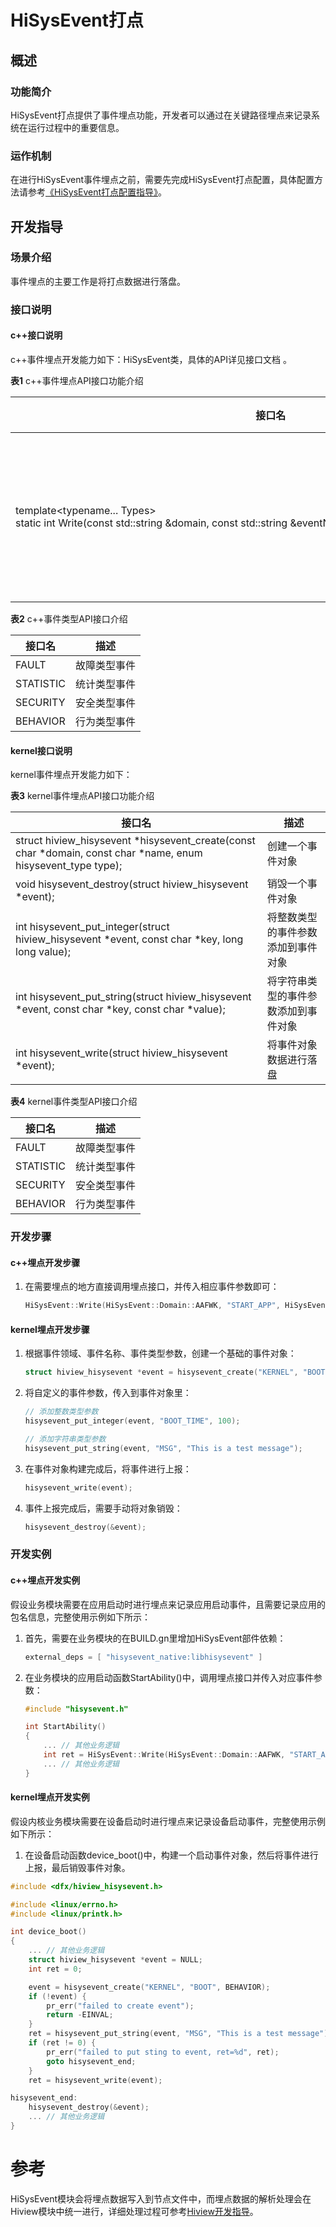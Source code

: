 # HiSysEvent打点

## 概述

### 功能简介

HiSysEvent打点提供了事件埋点功能，开发者可以通过在关键路径埋点来记录系统在运行过程中的重要信息。

### 运作机制

在进行HiSysEvent事件埋点之前，需要先完成HiSysEvent打点配置，具体配置方法请参考[《HiSysEvent打点配置指导》](https://gitee.com/openharmony/docs/blob/master/zh-cn/device-dev/subsystems/subsys-dfx-hisysevent-logging-config.md)。

## 开发指导

### 场景介绍

事件埋点的主要工作是将打点数据进行落盘。

### 接口说明

#### c++接口说明

c++事件埋点开发能力如下：HiSysEvent类，具体的API详见接口文档 。

**表1** c++事件埋点API接口功能介绍

| 接口名                                                       | 描述                   |
| ------------------------------------------------------------ | ---------------------- |
| template&lt;typename...&nbsp;Types&gt;&nbsp;<br>static&nbsp;int&nbsp;Write(const&nbsp;std::string&nbsp;&amp;domain,&nbsp;const&nbsp;std::string&nbsp;&amp;eventName,&nbsp;EventType&nbsp;type,&nbsp;Types...&nbsp;keyValues) | 将打点事件数据进行落盘 |

 **表2** c++事件类型API接口介绍

| 接口名    | 描述         |
| --------- | ------------ |
| FAULT     | 故障类型事件 |
| STATISTIC | 统计类型事件 |
| SECURITY  | 安全类型事件 |
| BEHAVIOR  | 行为类型事件 |

#### kernel接口说明

kernel事件埋点开发能力如下：

**表3** kernel事件埋点API接口功能介绍

| 接口名                                                       | 描述                                 |
| ------------------------------------------------------------ | ------------------------------------ |
| struct hiview_hisysevent *hisysevent_create(const char *domain, const char *name, enum hisysevent_type type); | 创建一个事件对象                     |
| void hisysevent_destroy(struct hiview_hisysevent *event);    | 销毁一个事件对象                     |
| int hisysevent_put_integer(struct hiview_hisysevent *event, const char *key, long long value); | 将整数类型的事件参数添加到事件对象   |
| int hisysevent_put_string(struct hiview_hisysevent *event, const char *key, const char *value); | 将字符串类型的事件参数添加到事件对象 |
| int hisysevent_write(struct hiview_hisysevent *event);       | 将事件对象数据进行落盘               |

**表4** kernel事件类型API接口介绍

| 接口名    | 描述         |
| --------- | ------------ |
| FAULT     | 故障类型事件 |
| STATISTIC | 统计类型事件 |
| SECURITY  | 安全类型事件 |
| BEHAVIOR  | 行为类型事件 |

### 开发步骤

#### c++埋点开发步骤

1. 在需要埋点的地方直接调用埋点接口，并传入相应事件参数即可：

   ```c++
   HiSysEvent::Write(HiSysEvent::Domain::AAFWK, "START_APP", HiSysEvent::EventType::BEHAVIOR, "APP_NAME", "com.ohos.demo");
   ```

#### kernel埋点开发步骤

1. 根据事件领域、事件名称、事件类型参数，创建一个基础的事件对象：

   ```c
   struct hiview_hisysevent *event = hisysevent_create("KERNEL", "BOOT", BEHAVIOR);
   ```

2. 将自定义的事件参数，传入到事件对象里：

   ```c
   // 添加整数类型参数
   hisysevent_put_integer(event, "BOOT_TIME", 100);

   // 添加字符串类型参数
   hisysevent_put_string(event, "MSG", "This is a test message");
   ```

3. 在事件对象构建完成后，将事件进行上报：

   ```c
   hisysevent_write(event);
   ```

4. 事件上报完成后，需要手动将对象销毁：

   ```c
   hisysevent_destroy(&event);
   ```

### 开发实例

#### c++埋点开发实例

假设业务模块需要在应用启动时进行埋点来记录应用启动事件，且需要记录应用的包名信息，完整使用示例如下所示：

1. 首先，需要在业务模块的在BUILD.gn里增加HiSysEvent部件依赖：

   ```c++
   external_deps = [ "hisysevent_native:libhisysevent" ]
   ```

2. 在业务模块的应用启动函数StartAbility()中，调用埋点接口并传入对应事件参数：


   ```c++
   #include "hisysevent.h"

   int StartAbility()
   {
       ... // 其他业务逻辑
       int ret = HiSysEvent::Write(HiSysEvent::Domain::AAFWK, "START_APP", HiSysEvent::EventType::BEHAVIOR, "APP_NAME", "com.ohos.demo");
       ... // 其他业务逻辑
   }
   ```

#### kernel埋点开发实例

假设内核业务模块需要在设备启动时进行埋点来记录设备启动事件，完整使用示例如下所示：

1. 在设备启动函数device_boot()中，构建一个启动事件对象，然后将事件进行上报，最后销毁事件对象。

```c
#include <dfx/hiview_hisysevent.h>

#include <linux/errno.h>
#include <linux/printk.h>

int device_boot()
{
    ... // 其他业务逻辑
    struct hiview_hisysevent *event = NULL;
    int ret = 0;

    event = hisysevent_create("KERNEL", "BOOT", BEHAVIOR);
    if (!event) {
        pr_err("failed to create event");
        return -EINVAL;
    }
    ret = hisysevent_put_string(event, "MSG", "This is a test message");
    if (ret != 0) {
        pr_err("failed to put sting to event, ret=%d", ret);
        goto hisysevent_end;
    }
    ret = hisysevent_write(event);

hisysevent_end:
    hisysevent_destroy(&event);
    ... // 其他业务逻辑
}
```

# 参考

HiSysEvent模块会将埋点数据写入到节点文件中，而埋点数据的解析处理会在Hiview模块中统一进行，详细处理过程可参考[Hiview开发指导](subsys-dfx-hiview.md)。
